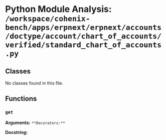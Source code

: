 # Python Module Analysis: `/workspace/cohenix-bench/apps/erpnext/erpnext/accounts/doctype/account/chart_of_accounts/verified/standard_chart_of_accounts.py`

## Classes

No classes found in this file.


## Functions

### `get`
**Arguments:** ``
**Decorators:** ``

**Docstring:**
```

```


